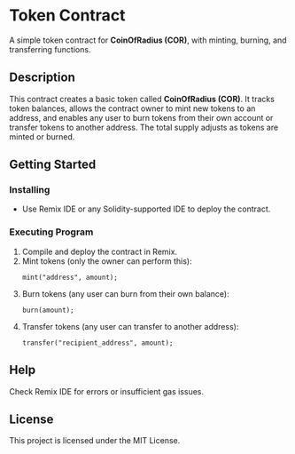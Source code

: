# Token Contract

A simple token contract for **CoinOfRadius (COR)**, with minting, burning, and transferring functions.

## Description

This contract creates a basic token called **CoinOfRadius (COR)**. It tracks token balances, allows the contract owner to mint new tokens to an address, and enables any user to burn tokens from their own account or transfer tokens to another address. The total supply adjusts as tokens are minted or burned.

## Getting Started

### Installing

- Use Remix IDE or any Solidity-supported IDE to deploy the contract.

### Executing Program

1. Compile and deploy the contract in Remix.
2. Mint tokens (only the owner can perform this):
   ```solidity
   mint("address", amount);
   ```
3. Burn tokens (any user can burn from their own balance):
   ```solidity
   burn(amount);
   ```
4. Transfer tokens (any user can transfer to another address):
   ```solidity
   transfer("recipient_address", amount);
   ```

## Help

Check Remix IDE for errors or insufficient gas issues.

## License

This project is licensed under the MIT License.